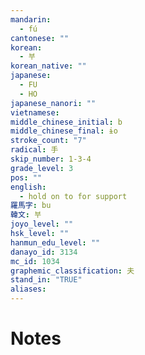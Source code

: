 ```yaml
---
mandarin:
  - fú
cantonese: ""
korean:
  - 부
korean_native: ""
japanese:
  - FU
  - HO
japanese_nanori: ""
vietnamese:
middle_chinese_initial: b
middle_chinese_final: ɨo
stroke_count: "7"
radical: 手
skip_number: 1-3-4
grade_level: 3
pos: ""
english:
  - hold on to for support
羅馬字: bu
韓文: 부
joyo_level: ""
hsk_level: ""
hanmun_edu_level: ""
danayo_id: 3134
mc_id: 1034
graphemic_classification: 夫
stand_in: "TRUE"
aliases:
---
```


# Notes
